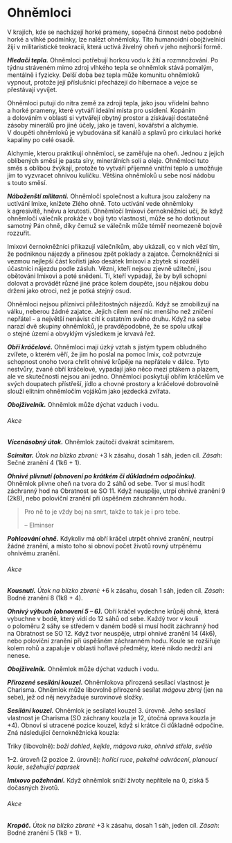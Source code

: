 # Ohněmloci

V krajích, kde se nacházejí horké prameny, sopečná činnost nebo podobné horké a vlhké podmínky, lze nalézt ohněmloky. Tito humanoidní obojživelníci žijí v militaristické teokracii, která uctívá živelný oheň v jeho nejhorší formě.

***Hledači tepla.*** Ohněmloci potřebují horkou vodu k žití a rozmnožování. Po týdnu stráveném mimo zdroj vlhkého tepla se ohněmlok stává pomalým, mentálně i fyzicky. Delší doba bez tepla může komunitu ohněmloků vypnout, protože její příslušníci přecházejí do hibernace a vejce se přestávají vyvíjet.

Ohněmloci putují do nitra země za zdroji tepla, jako jsou vřídelní bahno a horké prameny, které vytváří ideální místa pro usídlení. Kopáním a dolováním v oblasti si vytvářejí obytný prostor a získávají dostatečné zásoby minerálů pro jiné účely, jako je tavení, kovářství a alchymie. V doupěti ohněmloků je vybudována síť kanálů a splavů pro cirkulaci horké kapaliny po celé osadě.

Alchymie, kterou praktikují ohněmloci, se zaměřuje na oheň. Jednou z jejich oblíbených směsí je pasta síry, minerálních solí a oleje. Ohněmloci tuto směs s oblibou žvýkají, protože to vytváří příjemné vnitřní teplo a umožňuje jim to vyzvracet ohnivou kuličku. Většina ohněmloků u sebe nosí nádobu s touto směsí.

***Náboženští militanti.*** Ohněmločí společnost a kultura jsou založeny na uctívání Imixe, knížete Zlého ohně. Toto uctívání vede ohněmloky k agresivitě, hněvu a krutosti. Ohněmločí Imixovi černokněžníci učí, že když ohněmločí válečník prokáže v boji tyto vlastnosti, může se ho dotknout samotný Pán ohně, díky čemuž se válečník může téměř neomezeně bojově rozzuřit.

Imixovi černokněžníci přikazují válečníkům, aby ukázali, co v nich vězí tím, že podniknou nájezdy a přinesou zpět poklady a zajatce. Černokněžníci si vezmou nejlepší část kořisti jako desátek Imixovi a zbytek si rozdělí účastníci nájezdu podle zásluh. Vězni, kteří nejsou zjevně užiteční, jsou obětováni Imixovi a poté snědeni. Ti, kteří vypadají, že by byli schopni dolovat a provádět různé jiné práce kolem doupěte, jsou nějakou dobu drženi jako otroci, než je potká stejný osud.

Ohněmloci nejsou příznivci příležitostných nájezdů. Když se zmobilizují na válku, neberou žádné zajatce. Jejich cílem není nic menšího než zničení nepřátel - a největší nenávist cítí k ostatním svého druhu. Když na sebe narazí dvě skupiny ohněmloků, je pravděpodobné, že se spolu utkají o stejné území a obvyklým výsledkem je krvavá řež.

***Obří kráčelové.*** Ohněmloci mají úzký vztah s jistým typem obludného zvířete, o kterém věří, že jim ho poslal na pomoc Imix, což potvrzuje schopnost onoho tvora chrlit ohnivé krůpěje na nepřátele v dálce. Tyto nestvůry, zvané obří kráčelové, vypadají jako něco mezi ptákem a plazem, ale ve skutečnosti nejsou ani jedno. Ohněmloci poskytují obřím kráčelům ve svých doupatech přístřeší, jídlo a chovné prostory a kráčelové dobrovolně slouží elitním ohněmločím vojákům jako jezdecká zvířata.

<Monster 
    title="Ohněmločí válečník"
    subtitle="Střední humanoid (ohněmlok), neutrální zlo"
    armor-class="16 (drátěná košile, štít)"
    hit-points="22 (4k8 + 4)"
    speed="6 sáhů"
    str="10 (+0)"
    dex="13 (+1)"
    con="12 (+1)"
    int="7 (–2)"
    wis="11 (+0)"
    cha="8 (–1)"
    saving-thros=""
    skills=""
    damage-vulnerabilities=""
    damage-resistance=""
    damage-immunities="ohnivá"
    condition-immunities=""
    senses="pasivní Vnímání 10"
    languages="dračí řeč, ignanština"
    challenge="1/2 (100 ZK)"
    >

***Obojživelník.*** Ohněmlok může dýchat vzduch i vodu.
    
###### Akce

***Vícenásobný útok.*** Ohněmlok zaútočí dvakrát scimitarem.

***Scimitar.*** *Útok na blízko zbraní:* +3 k zásahu, dosah 1 sáh, jeden cíl. *Zásah*: Sečné zranění 4 (1k6 + 1).

***Ohnivé plivnutí (obnovení po krátkém či důkladném odpočinku).*** Ohněmlok plivne oheň na tvora do 2 sáhů od sebe. Tvor si musí hodit záchranný hod na Obratnost se SO 11. Když neuspěje, utrpí ohnivé zranění 9 (2k8), nebo poloviční zranění při úspěšném záchranném hodu.
    
</Monster>

> Pro ně to je vždy boj na smrt, takže to tak je i pro tebe.
> 
> – Elminser

<Monster 
    title="Obří kráčel"
    subtitle="Velká obluda, neutrální zlo"
    armor-class="14 (přirozená zbroj)"
    hit-points="22 (3k10 + 6)"
    speed="10 sáhů"
    str="18 (+4)"
    dex="13 (+1)"
    con="14 (+2)"
    int="4 (–3)"
    wis="12 (+1)"
    cha="6 (–2)"
    saving-thros=""
    skills=""
    damage-vulnerabilities=""
    damage-resistance=""
    damage-immunities="ohnivá"
    condition-immunities=""
    senses="pasivní Vnímání 11"
    languages="—"
    challenge="1 (200 ZK)"
    >

***Pohlcování ohně.*** Kdykoliv má obří kráčel utrpět ohnivé zranění, neutrpí žádné zranění, a místo toho si obnoví počet životů rovný utrpěnému ohnivému zranění.
    
###### Akce

***Kousnutí.*** *Útok na blízko zbraní:* +6 k zásahu, dosah 1 sáh, jeden cíl. *Zásah*: Bodné zranění 8 (1k8 + 4).

***Ohnivý výbuch (obnovení 5 – 6).*** Obří kráčel vydechne krůpěj ohně, která vybuchne v bodě, který vidí do 12 sáhů od sebe. Každý tvor v kouli o poloměru 2 sáhy se středem v daném bodě si musí hodit záchranný hod na Obratnost se SO 12. Když tvor neuspěje, utrpí ohnivé zranění 14 (4k6), nebo poloviční zranění při úspěšném záchranném hodu. Koule se rozšiřuje kolem rohů a zapaluje v oblasti hořlavé předměty, které nikdo nedrží ani nenese.
    
</Monster>







<Monster 
    title="Ohněmločí Imixův černokněžník"
    subtitle="Střední humanoid (ohněmlok), neutrální zlo"
    armor-class="10 (13 s mágovou zbrojí)"
    hit-points="33 (6k8 + 6)"
    speed="6 sáhů"
    str="13 (+1)"
    dex="11 (+0)"
    con="12 (+1)"
    int="9 (–1)"
    wis="11 (+0)"
    cha="14 (+2)"
    saving-thros=""
    skills=""
    damage-vulnerabilities=""
    damage-resistance=""
    damage-immunities="ohnivá"
    condition-immunities=""
    senses="vidění ve tmě 24 sáhů (proniká magickou tmou), pasivní Vnímání 10"
    languages="dračí řeč, ignanština"
    challenge="1 (200 ZK)"
    >

***Obojživelník.*** Ohněmlok může dýchat vzduch i vodu.

***Přirozené sesílání kouzel.*** Ohněmlokova přirozená sesílací vlastnost je Charisma. Ohněmlok může libovolně přirozeně sesílat *mágovu zbroj* (jen na sebe), jež od něj nevyžaduje surovinové složky.

***Sesílání kouzel.*** Ohněmlok je sesilatel kouzel 3. úrovně. Jeho sesílací vlastnost je Charisma (SO záchrany kouzla je 12, útočná oprava kouzla je +4). Obnoví si utracené pozice kouzel, když si krátce či důkladně odpočine. Zná následující černokněžnická kouzla:

Triky (libovolně): *boží dohled*, *kejkle*, *mágova ruka*, *ohnivá střela*, *světlo*

1–2. úroveň (2 pozice 2. úrovně): *hořící ruce*, *pekelné odvrácení*, *planoucí koule*, *sežehující paprsek*

***Imixovo požehnání.*** Když ohněmlok sníží životy nepřítele na 0, získá 5 dočasných životů.
    
###### Akce

***Kropáč.*** *Útok na blízko zbraní:* +3 k zásahu, dosah 1 sáh, jeden cíl. *Zásah*: Bodné zranění 5 (1k8 + 1).
    
</Monster>




